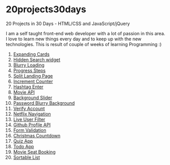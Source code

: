 # 20projects30days
20 Projects in 30 Days - HTML/CSS and JavaScript/jQuery

I am a self taught front-end web developer with a lot of passion in this area. I love to learn new things every day and to keep up with the new technologies.
This is result of couple of weeks of learning Programming :)

1.  [Expanding Cards](https://github.com/VPeleven/20projects30days/tree/main/expanding%20cards)
2.  [Hidden Search widget](https://github.com/VPeleven/20projects30days/tree/main/Hidden%20Search%20widget)
3.  [Blurry Loading](https://github.com/VPeleven/20projects30days/tree/main/blurry%20loading)
4.  [Progress Steps](https://github.com/VPeleven/20projects30days/tree/main/progrss%20steps)
5.  [Split Landing Page](https://github.com/VPeleven/20projects30days/tree/main/Split%20Landing%20Page)
6.  [Increment Counter](https://github.com/VPeleven/20projects30days/tree/main/Increment%20Counter)
7.  [Hashtag Enter](https://github.com/VPeleven/20projects30days/tree/main/Hashtag%20Enter)
8.  [Movie API](https://github.com/VPeleven/20projects30days/tree/main/Movie%20Library)
9.  [Background Slider](https://github.com/VPeleven/20projects30days/tree/main/Background%20Slider)
10. [Password Blurry Background](https://github.com/VPeleven/20projects30days/tree/main/Password%20Blurry%20Background)
11. [Verify Account](https://github.com/VPeleven/20projects30days/tree/main/Verify%20Account)
12. [Netflix Navigation](https://github.com/VPeleven/20projects30days/tree/main/Netflix%20Navigation)
13. [Live User Filter](https://github.com/VPeleven/20projects30days/tree/main/Live%20user%20filter)
14. [Github Profile API](https://github.com/VPeleven/20projects30days/tree/main/GitHub%20Profile%20API)
15. [Form Validation](https://github.com/VPeleven/20projects30days/tree/main/Form%20Validator)
16. [Christmas Countdown](https://github.com/VPeleven/20projects30days/tree/main/Countdown%20Christmas)
17. [Quiz App](https://github.com/VPeleven/20projects30days/tree/main/Quiz%20App)
18. [Todo App](https://github.com/VPeleven/20projects30days/tree/main/Todo%20App)
19. [Movie Seat Booking](https://github.com/VPeleven/20projects30days/tree/main/Movie%20Seat%20Booking)
20. [Sortable List](https://github.com/VPeleven/20projects30days/tree/main/Sortable%20List)
